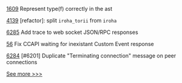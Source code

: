 
[1609](https://github.com/hyperledger/solang/pull/1609) Represent type(f) correctly in the ast

[4139](https://github.com/hyperledger/iroha/pull/4139) [refactor]: split `iroha_torii` from `iroha`

[6285](https://github.com/hyperledger/besu/pull/6285) Add trace to web socket JSON/RPC responses

[56](https://github.com/hyperledger-labs/cc-tools-demo/pull/56) Fix CCAPI waiting for inexistant Custom Event response

[6284](https://github.com/hyperledger/besu/pull/6284) [#6201] Duplicate "Terminating connection" message on peer connections


[See more >>>](https://start-here.hyperledger.org/pull-requests)
